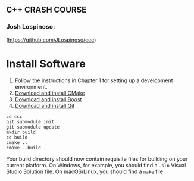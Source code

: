 ## C++ CRASH COURSE

### Josh Lospinoso: 

(https://github.com/JLospinoso/ccc)

# Install Software

1. Follow the instructions in Chapter 1 for setting up a development environment.
2. [Download and install CMake](https://cmake.org/download/)
3. [Download and install Boost](https://www.boost.org/doc/libs/1_68_0/more/getting_started/index.html)
4. [Download and install Git](https://git-scm.com/downloads)

```
cd ccc
git submodule init
git submodule update
mkdir build
cd build
cmake ..
cmake --build .
```

Your build directory should now contain requisite files for building on your current platform. On Windows, for example, you should find a `.sln` Visual Studio Solution file. On macOS/Linux, you should find a `make` file